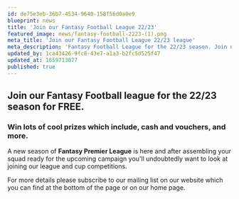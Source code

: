 ```yaml
---
id: de75e3eb-36b7-4534-9640-158f56d0a0e9
blueprint: news
title: 'Join our Fantasy Football League 22/23'
featured_image: news/fantasy-football-2223-(1).png
meta_title: 'Join our Fantasy Football League 22/23 league'
meta_description: 'Fantasy Football League for the 22/23 season. Join now to win some cool prizes.'
updated_by: 1ca43426-9fc8-43e7-a1a3-b2fc5d525f47
updated_at: 1659713077
published: true
---
```

<h2>Join our Fantasy Football league for the 22/23 season for FREE.</h2><h3>Win lots of cool prizes which include, cash and vouchers, and more.</h3><p>A new season of <strong>Fantasy Premier League</strong> is here and after assembling your squad ready for the upcoming campaign you&#039;ll undoubtedly want to look at joining our league and cup competitions.</p><p></p><p>For more details please subscribe to our mailing list on our website which you can find at the bottom of the page or on our home page. <img src="statamic://asset::assets::fantasy-football-2223-(1).png" alt=""></p>
